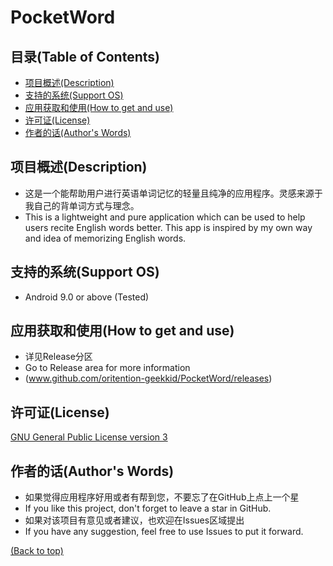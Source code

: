# PocketWord

## 目录(Table of Contents)

- [项目概述(Description)](#项目概述description)
- [支持的系统(Support OS)](#支持的系统support-os)
- [应用获取和使用(How to get and use)](#应用获取和使用how-to-get-and-use)
- [许可证(License)](#许可证license)
- [作者的话(Author's Words)](#作者的话authors-words)

## 项目概述(Description)
* 这是一个能帮助用户进行英语单词记忆的轻量且纯净的应用程序。灵感来源于我自己的背单词方式与理念。
* This is a lightweight and pure application which can be used to help users recite English words better. This app is inspired by my own way and idea of memorizing English words.

## 支持的系统(Support OS)
* Android 9.0 or above (Tested)

## 应用获取和使用(How to get and use)
* 详见Release分区
* Go to Release area for more information
* (www.github.com/oritention-geekkid/PocketWord/releases)

## 许可证(License)
[GNU General Public License version 3](https://opensource.org/licenses/GPL-3.0)

## 作者的话(Author's Words)
- 如果觉得应用程序好用或者有帮到您，不要忘了在GitHub上点上一个星
- If you like this project, don't forget to leave a star in GitHub.
- 如果对该项目有意见或者建议，也欢迎在Issues区域提出
- If you have any suggestion, feel free to use Issues to put it forward.

[(Back to top)](#目录table-of-contents)
